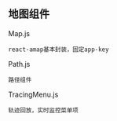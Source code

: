 ## 地图组件

Map.js

    react-amap基本封装，固定app-key
    
Path.js

    路径组件
    
TracingMenu.js

    轨迹回放，实时监控菜单项
    
